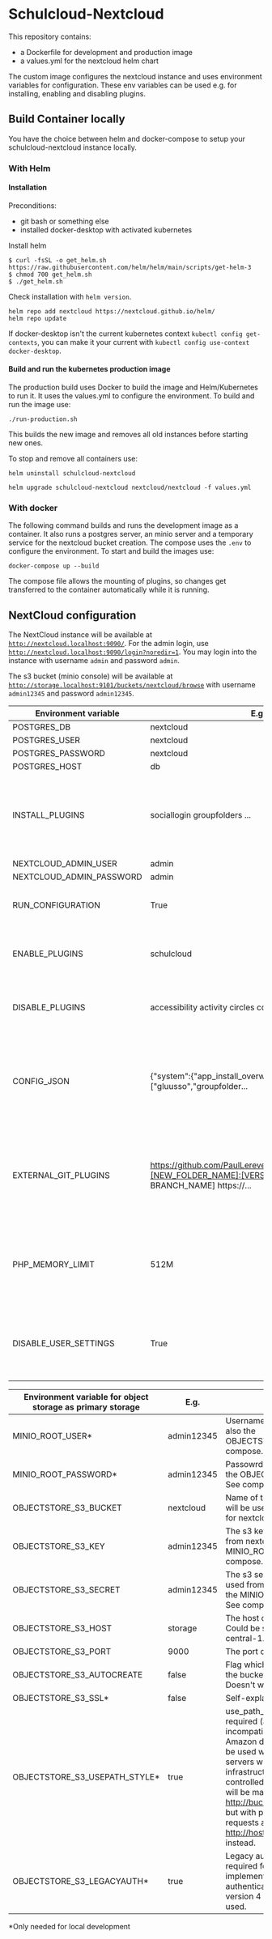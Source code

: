 # Schulcloud-Nextcloud

This repository contains:

- a Dockerfile for development and production image
- a values.yml for the nextcloud helm chart

The custom image configures the nextcloud instance and uses environment variables for configuration.
These env variables can be used e.g. for installing, enabling and disabling plugins.

## Build Container locally

You have the choice between helm and docker-compose to setup your schulcloud-nextcloud instance locally.

### With Helm

#### Installation

Preconditions:

- git bash or something else
- installed docker-desktop with activated kubernetes

Install helm

```
$ curl -fsSL -o get_helm.sh https://raw.githubusercontent.com/helm/helm/main/scripts/get-helm-3
$ chmod 700 get_helm.sh
$ ./get_helm.sh
```

Check installation with `helm version`.

```
helm repo add nextcloud https://nextcloud.github.io/helm/
helm repo update
```

If docker-desktop isn't the current kubernetes context `kubectl config get-contexts`, you can make it your current with
`kubectl config use-context docker-desktop`.

#### Build and run the kubernetes production image

The production build uses Docker to build the image and Helm/Kubernetes to run it.
It uses the values.yml to configure the environment. To build and run the image use:

```
./run-production.sh
```

This builds the new image and removes all old instances before starting new ones.

To stop and remove all containers use:

```
helm uninstall schulcloud-nextcloud
```

`helm upgrade schulcloud-nextcloud nextcloud/nextcloud -f values.yml`

### With docker

The following command builds and runs the development image as a container. It also runs a postgres server, an
minio server and a temporary service for the nextcloud bucket creation.
The compose uses the `.env` to configure the environment. To start and build the images use:

```
docker-compose up --build
```

The compose file allows the mounting of plugins, so changes get transferred to the container automatically while it is
running.

## NextCloud configuration

The NextCloud instance will be available at [`http://nextcloud.localhost:9090/`](http://nextcloud.localhost:9090/).
For the admin login, use [`http://nextcloud.localhost:9090/login?noredir=1`](http://nextcloud.localhost:9090/login?noredir=1).
You may login into the instance with username `admin` and password `admin`.

The s3 bucket (minio console) will be available
at [`http://storage.localhost:9101/buckets/nextcloud/browse`](http://storage.localhost:9101/buckets/nextcloud/browse)
with username `admin12345` and password `admin12345`.

| Environment variable     | E.g.                                                                                                              | comment                                                                                                                                        |
|--------------------------|-------------------------------------------------------------------------------------------------------------------|------------------------------------------------------------------------------------------------------------------------------------------------|
| POSTGRES_DB              | nextcloud                                                                                                         |                                                                                                                                                |
| POSTGRES_USER            | nextcloud                                                                                                         |                                                                                                                                                |
| POSTGRES_PASSWORD        | nextcloud                                                                                                         |                                                                                                                                                |
| POSTGRES_HOST            | db                                                                                                                |                                                                                                                                                |
| INSTALL_PLUGINS          | sociallogin groupfolders ...                                                                                      | Installs all referecend plugins from nextcloud app store. If the appstore is unreachable the container startup fails.                          |
| NEXTCLOUD_ADMIN_USER     | admin                                                                                                             |                                                                                                                                                |
| NEXTCLOUD_ADMIN_PASSWORD | admin                                                                                                             |                                                                                                                                                |
| RUN_CONFIGURATION        | True                                                                                                              | Option to disable the automatic configuration of nextcloud                                                                                     |
| ENABLE_PLUGINS           | schulcloud                                                                                                        | Enables all referenced plugins. Precondition the plugin is installed.                                                                          |
| DISABLE_PLUGINS          | accessibility activity circles comments...                                                                        | Disable all referenced plugins. Precondition the plugin is installed.                                                                          |
| CONFIG_JSON              | {"system":{"app_install_overwrite":["gluusso","groupfolder...                                                     | Contains the whole nextcloud configuration. It will be only imported after installation of nextcloud and overrides values of config.php files. |
| EXTERNAL_GIT_PLUGINS     | https://github.com/PaulLereverend/NextcloudExtract.git:[NEW_FOLDER_NAME]:[VERSION_TAG OR BRANCH_NAME] https://... | Clones git repos with a specific version or branch name and renames the cloned folder. Cloned plugin also have to be in ENABLE_PLUGINS.        |
| PHP_MEMORY_LIMIT         | 512M                                                                                                              | Default value is 512M. The configuration script needs more memory for php memory to run the nextcloud occ commands.                            |
| DISABLE_USER_SETTINGS    | True                                                                                                              | Set an RedirectMatch to disable user settings with nextclouds integrated apache2.                                                              |

| Environment variable for object storage as primary storage | E.g.       | comment                                                                                                                                                                                                                                                                                                                                                            |
|------------------------------------------------------------|------------|--------------------------------------------------------------------------------------------------------------------------------------------------------------------------------------------------------------------------------------------------------------------------------------------------------------------------------------------------------------------|
| MINIO_ROOT_USER*                                           | admin12345 | Username of local minio. It's also the OBJECTSTORE_S3_KEY. See compose.yml.                                                                                                                                                                                                                                                                                        |
| MINIO_ROOT_PASSWORD*                                       | admin12345 | Passowrd of local minio. It's also the OBJECTSTORE_S3_SECRET. See compose.yml.                                                                                                                                                                                                                                                                                     |
| OBJECTSTORE_S3_BUCKET                                      | nextcloud  | Name of the s3 bucket which will be used as primay storage for nextcloud.                                                                                                                                                                                                                                                                                          |
| OBJECTSTORE_S3_KEY                                         | admin12345 | The s3 key which will be used from nextcloud. It's also the MINIO_ROOT_USER. See compose.yml.                                                                                                                                                                                                                                                                      |
| OBJECTSTORE_S3_SECRET                                      | admin12345 | The s3 secret which will be used from nextcloud. It's also the MINIO_ROOT_PASSWORD. See compose.yml.                                                                                                                                                                                                                                                               |
| OBJECTSTORE_S3_HOST                                        | storage    | The host of the s3 storage. Could be something like s3.eu-central-1.aws.com.                                                                                                                                                                                                                                                                                       |
| OBJECTSTORE_S3_PORT                                        | 9000       | The port of the s3 storage.                                                                                                                                                                                                                                                                                                                                        |
| OBJECTSTORE_S3_AUTOCREATE                                  | false      | Flag which should be autocreate the bucket if it doesn't exists. Doesn't work locally.                                                                                                                                                                                                                                                                             |
| OBJECTSTORE_S3_SSL*                                        | false      | Self-explanatory.                                                                                                                                                                                                                                                                                                                                                  |
| OBJECTSTORE_S3_USEPATH_STYLE*                              | true       | use_path_style is usually not required (and is, in fact, incompatible with newer Amazon datacenters), but can be used with non-Amazon servers where the DNS infrastructure cannot be controlled. Ordinarily, requests will be made with http://bucket.hostname.domain/, but with path style enabled, requests are made with http://hostname.domain/bucket instead. |
| OBJECTSTORE_S3_LEGACYAUTH*                                 | true       | Legacy authentication is only required for S3 servers that only implement version 2 authentication, by default version 4 authentication will be used.                                                                                                                                                                                                                                                                                                                                                                   |

*Only needed for local development
